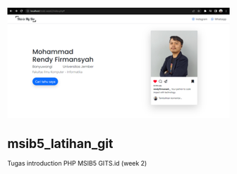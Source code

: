 ![alt text](https://github.com/rendy-firmansyah/msib5_latihan_git/blob/main/Screenshot%202023-08-23%20022333.png?raw=true)
# msib5_latihan_git
Tugas introduction PHP MSIB5 GITS.id (week 2)
